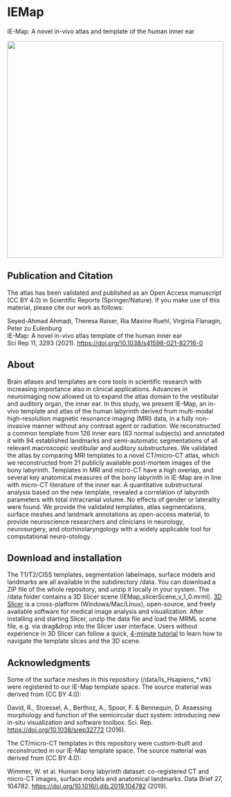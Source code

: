 # IEMap
IE-Map: A novel in-vivo atlas and template of the human inner ear
<!--![](./data/fig_IEMap_3Drender.png)-->
<img width="500" alt="" src="./data/fig_IEMap_3Drender.png">

## Publication and Citation
The atlas has been validated and published as an Open Access manuscript (CC BY 4.0) in Scientific Reports (Springer/Nature). If you make use of this material, please cite our work as follows:

Seyed-Ahmad Ahmadi, Theresa Raiser, Ria Maxine Ruehl, Virginia Flanagin, Peter zu Eulenburg <br>
IE-Map: A novel in-vivo atlas template of the human inner ear <br>
Sci Rep 11, 3293 (2021). https://doi.org/10.1038/s41598-021-82716-0 <br>

## About
Brain atlases and templates are core tools in scientific research with increasing importance also in clinical applications. Advances in neuroimaging now allowed us to expand the atlas domain to the vestibular and auditory organ, the inner ear. In this study, we present IE-Map, an in-vivo template and atlas of the human labyrinth derived from multi-modal high-resolution magnetic resonance imaging (MRI) data, in a fully non-invasive manner without any contrast agent or radiation. We reconstructed a common template from 126 inner ears (63 normal subjects) and annotated it with 94 established landmarks and semi-automatic segmentations of all relevant macroscopic vestibular and auditory substructures. We validated the atlas by comparing MRI templates to a novel CT/micro-CT atlas, which we reconstructed from 21 publicly available post-mortem images of the bony labyrinth. Templates in MRI and micro-CT have a high overlap, and several key anatomical measures of the bony labyrinth in IE-Map are in line with micro-CT literature of the inner ear. A quantitative substructural analysis based on the new template, revealed a correlation of labyrinth parameters with total intracranial volume. No effects of gender or laterality were found. We provide the validated templates, atlas segmentations, surface meshes and landmark annotations as open-access material, to provide neuroscience researchers and clinicians in neurology, neurosurgery, and otorhinolaryngology with a widely applicable tool for computational neuro-otology.

## Download and installation
The T1/T2/CISS templates, segmentation labelmaps, surface models and landmarks are all available in the subdirectory /data. You can download a ZIP file of the whole repository, and unzip it locally in your system. The /data folder contains a 3D Slicer scene (IEMap_slicerScene_v_1_0.mrml). [3D Slicer](https://download.slicer.org/) is a cross-platform (Windows/Mac/Linux), open-source, and freely available software for medical image analysis and visualization. After installing and starting Slicer, unzip the data file and load the MRML scene file, e.g. via drag&drop into the Slicer user interface. Users without experience in 3D Slicer can follow a quick, [4-minute tutorial](https://www.slicer.org/wiki/Documentation/4.10/Training#Slicer4Minute_Tutorial) to learn how to navigate the template slices and the 3D scene.

## Acknowledgments
Some of the surface meshes in this repository (/data/ls_Hsapiens_*.vtk) were registered to our IE-Map template space. The source material was derived from (CC BY 4.0):

David, R., Stoessel, A., Berthoz, A., Spoor, F. & Bennequin, D. Assessing morphology and function of the semicircular duct system: introducing new in-situ visualization and software toolbox. Sci. Rep. https://doi.org/10.1038/srep32772 (2016).

The CT/micro-CT templates in this repository were custom-built and reconstructed in our IE-Map template space. The source material was derived from (CC BY 4.0):

Wimmer, W. et al. Human bony labyrinth dataset: co-registered CT and micro-CT images, surface models and anatomical landmarks. Data Brief 27, 104782. https://doi.org/10.1016/j.dib.2019.104782 (2019).
